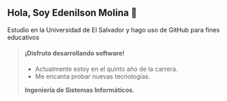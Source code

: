 ## Hola, Soy Edenilson Molina 👋
Estudio en la Universidad de El Salvador y hago uso de GitHub para fines educativos
> #### ¡Disfruto desarrollando software!
>
> - Actualmente estoy en el quinto año de la carrera.
> - Me encanta probar nuevas tecnologías.
>
>  **Ingeniería de Sistemas Informáticos**.
<!--
**Edenilson-Molina/Edenilson-Molina** is a ✨ _special_ ✨ repository because its `README.md` (this file) appears on your GitHub profile.

Here are some ideas to get you started:

- 🔭 I’m currently working on ...
- 🌱 I’m currently learning ...
- 👯 I’m looking to collaborate on ...
- 🤔 I’m looking for help with ...
- 💬 Ask me about ...
- 📫 How to reach me: ...
- 😄 Pronouns: ...
- ⚡ Fun fact: ...
-->
